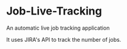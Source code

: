 # Job-Live-Tracking
An automatic live job tracking application

It uses JIRA's API to track the number of jobs.